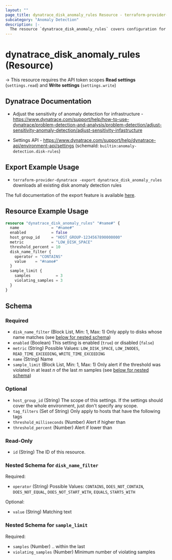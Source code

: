 ```yaml
---
layout: ""
page_title: dynatrace_disk_anomaly_rules Resource - terraform-provider-dynatrace"
subcategory: "Anomaly Detection"
description: |-
  The resource `dynatrace_disk_anomaly_rules` covers configuration for disk anomaly detection rules 
---
```


# dynatrace_disk_anomaly_rules (Resource)

-> This resource requires the API token scopes **Read settings** (`settings.read`) and **Write settings** (`settings.write`)

## Dynatrace Documentation

- Adjust the sensitivity of anomaly detection for infrastructure - https://www.dynatrace.com/support/help/how-to-use-dynatrace/problem-detection-and-analysis/problem-detection/adjust-sensitivity-anomaly-detection/adjust-sensitivity-infastructure

- Settings API - https://www.dynatrace.com/support/help/dynatrace-api/environment-api/settings (schemaId: `builtin:anomaly-detection.disk-rules`)

## Export Example Usage

- `terraform-provider-dynatrace -export dynatrace_disk_anomaly_rules` downloads all existing disk anomaly detection rules

The full documentation of the export feature is available [here](https://dt-url.net/h203qmc).

## Resource Example Usage

```terraform
resource "dynatrace_disk_anomaly_rules" "#name#" {
  name              = "#name#"
  enabled           = false
  host_group_id     = "HOST_GROUP-1234567890000000"
  metric            = "LOW_DISK_SPACE"
  threshold_percent = 10
  disk_name_filter {
    operator = "CONTAINS"
    value    = "#name#"
  }
  sample_limit {
    samples           = 3
    violating_samples = 3
  }
}
```

<!-- schema generated by tfplugindocs -->
## Schema

### Required

- `disk_name_filter` (Block List, Min: 1, Max: 1) Only apply to disks whose name matches (see [below for nested schema](#nestedblock--disk_name_filter))
- `enabled` (Boolean) This setting is enabled (`true`) or disabled (`false`)
- `metric` (String) Possible Values: `LOW_DISK_SPACE`, `LOW_INODES`, `READ_TIME_EXCEEDING`, `WRITE_TIME_EXCEEDING`
- `name` (String) Name
- `sample_limit` (Block List, Min: 1, Max: 1) Only alert if the threshold was violated in at least *n* of the last *m* samples (see [below for nested schema](#nestedblock--sample_limit))

### Optional

- `host_group_id` (String) The scope of this settings. If the settings should cover the whole environment, just don't specify any scope.
- `tag_filters` (Set of String) Only apply to hosts that have the following tags
- `threshold_milliseconds` (Number) Alert if higher than
- `threshold_percent` (Number) Alert if lower than

### Read-Only

- `id` (String) The ID of this resource.

<a id="nestedblock--disk_name_filter"></a>
### Nested Schema for `disk_name_filter`

Required:

- `operator` (String) Possible Values: `CONTAINS`, `DOES_NOT_CONTAIN`, `DOES_NOT_EQUAL`, `DOES_NOT_START_WITH`, `EQUALS`, `STARTS_WITH`

Optional:

- `value` (String) Matching text


<a id="nestedblock--sample_limit"></a>
### Nested Schema for `sample_limit`

Required:

- `samples` (Number) .. within the last
- `violating_samples` (Number) Minimum number of violating samples
 